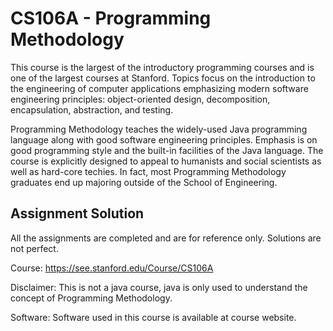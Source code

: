 # CS106A - Programming Methodology
 
This course is the largest of the introductory programming courses and is one of the largest courses at Stanford. Topics focus on the 
introduction to the engineering of computer applications emphasizing modern software engineering principles: object-oriented design, decomposition, encapsulation, abstraction, and testing.

Programming Methodology teaches the widely-used Java programming language along with good software engineering principles. Emphasis is
on good programming style and the built-in facilities of the Java language. The course is explicitly designed to appeal to humanists and social scientists as well as hard-core techies. In fact, most Programming Methodology graduates end up majoring outside of the School of Engineering. 

## Assignment Solution

All the assignments are completed and are for reference only. Solutions are not perfect.

Course: https://see.stanford.edu/Course/CS106A

Disclaimer: This is not a java course, java is only used to understand the concept of Programming Methodology. 

Software: Software used in this course is available at course website. 